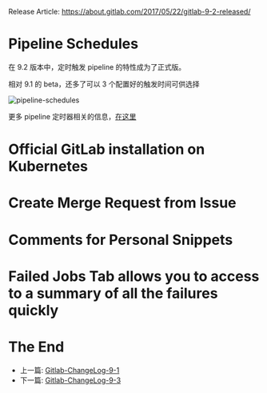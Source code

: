 Release Article: https://about.gitlab.com/2017/05/22/gitlab-9-2-released/

# Pipeline Schedules

在 9.2 版本中，定时触发 pipeline 的特性成为了正式版。

相对 9.1 的 beta，还多了可以 3 个配置好的触发时间可供选择

![pipeline-schedules](https://about.gitlab.com/images/9_2/scheduled_pipelines.png)

更多 pipeline 定时器相关的信息，[在这里](https://docs.gitlab.com/ce/user/project/pipelines/schedules.html)

# Official GitLab installation on Kubernetes
# Create Merge Request from Issue
# Comments for Personal Snippets
# Failed Jobs Tab allows you to access to a summary of all the failures quickly

# The End

 - 上一篇: [Gitlab-ChangeLog-9-1](https://github.com/yidinghan/blog/blob/master/Gitlab-ChangeLog-9-1.md)
 - 下一篇: [Gitlab-ChangeLog-9-3](https://github.com/yidinghan/blog/blob/master/Gitlab-ChangeLog-9-3.md)